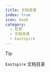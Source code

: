 ```yaml
---
title: 文档目录
index: true
icon: book
category:
  - 目录
  - 文档目录
  - Eastspire
---
```


<Share colorful />

> [!tip]
>
> `Eastspire` 文档目录

<Catalog :level=2 />

<Bottom />
